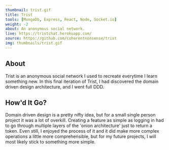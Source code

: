 ```yaml
---
thumbnail: trist.gif
title: Trist
tools: [MongoDb, Express, React, Node, Socket.io]
weight: -2
about: An anonymous social network.
live: https://tristchat.herokuapp.com/
source: https://github.com/coherentnonsense/trist
img: thumbnails/trist.gif
---
```


## About

Trist is an anonymous social network I used to recreate everytime I learn something new. In this final iteration of Trist, I had discovered the domain driven design architecture, and I went full DDD.

## How'd It Go?

Domain driven design is a pretty nifty idea, but for a small single person project it was a lot of overkill. Creating a feature as simple as logging in had to go through multiple layers of the 'onion architecture' just to return a token. Even still, I enjoyed the process of it and it did make more complex operations a little more comprehensible, but for my future projects, I will most likely stick to something more simple.